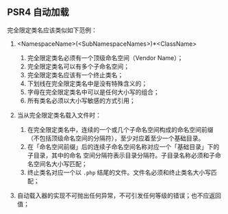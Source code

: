 ## PSR4 自动加载



完全限定类名应该类似如下范例：

1. &lt;NamespaceName&gt;\(&lt;SubNamespaceNames&gt;\)\*&lt;ClassName&gt;

   1. 完全限定类名必须有一个顶级命名空间（Vendor Name）；
   2. 完全限定类名可以有多个子命名空间；
   3. 完全限定类名应该有一个终止类名；
   4. 下划线在完全限定类名中是没有特殊含义的；
   5. 字母在完全限定类名中可以是任何大小写的组合；
   6. 所有类名必须以大小写敏感的方式引用；

2. 当从完全限定类名载入文件时：

   1. 在完全限定类名中，连续的一个或几个子命名空间构成的命名空间前缀（不包括顶级命名空间的分隔符），至少对应着至少一个基础目录。
   2. 在「命名空间前缀」后的连续子命名空间名称对应一个「基础目录」下的子目录，其中的命名 空间分隔符表示目录分隔符。子目录名称必须和子命名空间名大小写匹配；
   3. 终止类名对应一个以
      `.php`
      结尾的文件。文件名必须和终止类名大小写匹配；

3. 自动载入器的实现不可抛出任何异常，不可引发任何等级的错误；也不应返回值；



